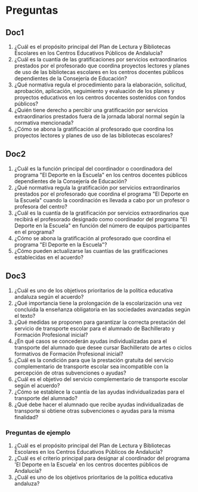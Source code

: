 # Preguntas

## Doc1

1. ¿Cuál es el propósito principal del Plan de Lectura y Bibliotecas Escolares en los Centros Educativos Públicos de Andalucía?
2. ¿Cuál es la cuantía de las gratificaciones por servicios extraordinarios prestados por el profesorado que coordina proyectos lectores y planes de uso de las bibliotecas escolares en los centros docentes públicos dependientes de la Consejería de Educación?
3. ¿Qué normativa regula el procedimiento para la elaboración, solicitud, aprobación, aplicación, seguimiento y evaluación de los planes y proyectos educativos en los centros docentes sostenidos con fondos públicos?
4. ¿Quién tiene derecho a percibir una gratificación por servicios extraordinarios prestados fuera de la jornada laboral normal según la normativa mencionada?
5. ¿Cómo se abona la gratificación al profesorado que coordina los proyectos lectores y planes de uso de las bibliotecas escolares?

## Doc2

1. ¿Cuál es la función principal del coordinador o coordinadora del programa "El Deporte en la Escuela" en los centros docentes públicos dependientes de la Consejería de Educación?
2. ¿Qué normativa regula la gratificación por servicios extraordinarios prestados por el profesorado que coordina el programa "El Deporte en la Escuela" cuando la coordinación es llevada a cabo por un profesor o profesora del centro?
3. ¿Cuál es la cuantía de la gratificación por servicios extraordinarios que recibirá el profesorado designado como coordinador del programa "El Deporte en la Escuela" en función del número de equipos participantes en el programa?
4. ¿Cómo se abona la gratificación al profesorado que coordina el programa "El Deporte en la Escuela"?
5. ¿Cómo pueden actualizarse las cuantías de las gratificaciones establecidas en el acuerdo?

## Doc3

1. ¿Cuál es uno de los objetivos prioritarios de la política educativa andaluza según el acuerdo?
2. ¿Qué importancia tiene la prolongación de la escolarización una vez concluida la enseñanza obligatoria en las sociedades avanzadas según el texto?
3. ¿Qué medidas se proponen para garantizar la correcta prestación del servicio de transporte escolar para el alumnado de Bachillerato y Formación Profesional inicial?
4. ¿En qué casos se concederán ayudas individualizadas para el transporte del alumnado que desee cursar Bachillerato de artes o ciclos formativos de Formación Profesional inicial?
5. ¿Cuál es la condición para que la prestación gratuita del servicio complementario de transporte escolar sea incompatible con la percepción de otras subvenciones o ayudas?
6. ¿Cuál es el objetivo del servicio complementario de transporte escolar según el acuerdo?
7. ¿Cómo se establece la cuantía de las ayudas individualizadas para el transporte del alumnado?
8. ¿Qué debe hacer el alumnado que recibe ayudas individualizadas de transporte si obtiene otras subvenciones o ayudas para la misma finalidad?

### Preguntas de ejemplo

1. ¿Cuál es el propósito principal del Plan de Lectura y Bibliotecas Escolares en los Centros Educativos Públicos de Andalucía?
2. ¿Cuál es el criterio principal para designar al coordinador del programa 'El Deporte en la Escuela' en los centros docentes públicos de Andalucía?
3. ¿Cuál es uno de los objetivos prioritarios de la política educativa andaluza?

